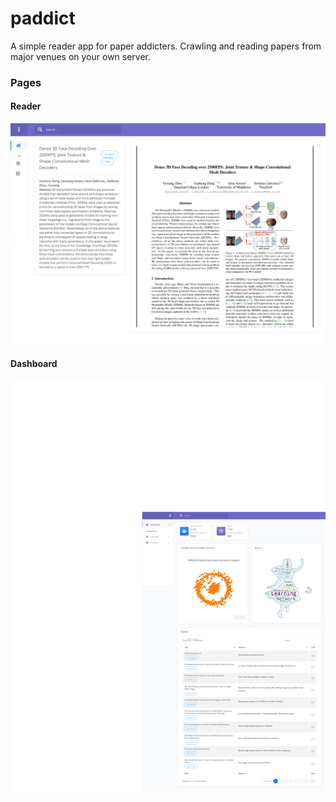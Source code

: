 paddict
=====
A simple reader app for paper addicters. Crawling and reading papers from major venues on your own server.


### Pages

#### Reader

![Reader](./static/img/reader.png)


#### Dashboard

![Dashboard](./static/img/dashboard.png)

